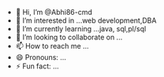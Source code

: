 - 👋 Hi, I’m @Abhi86-cmd
- 👀 I’m interested in ...web development,DBA
- 🌱 I’m currently learning ...java, sql,pl/sql
- 💞️ I’m looking to collaborate on ...
- 📫 How to reach me ...
- 😄 Pronouns: ...
- ⚡ Fun fact: ...

<!---
Abhi86-cmd/Abhi86-cmd is a ✨ special ✨ repository because its `README.md` (this file) appears on your GitHub profile.
You can click the Preview link to take a look at your changes.
--->
